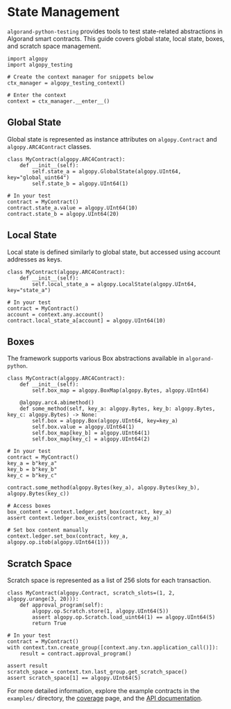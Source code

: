 # State Management

`algorand-python-testing` provides tools to test state-related abstractions in Algorand smart contracts. This guide covers global state, local state, boxes, and scratch space management.

```{testsetup}
import algopy
import algopy_testing

# Create the context manager for snippets below
ctx_manager = algopy_testing_context()

# Enter the context
context = ctx_manager.__enter__()
```

## Global State

Global state is represented as instance attributes on `algopy.Contract` and `algopy.ARC4Contract` classes.

```{testcode}
class MyContract(algopy.ARC4Contract):
    def __init__(self):
        self.state_a = algopy.GlobalState(algopy.UInt64, key="global_uint64")
        self.state_b = algopy.UInt64(1)

# In your test
contract = MyContract()
contract.state_a.value = algopy.UInt64(10)
contract.state_b = algopy.UInt64(20)
```

## Local State

Local state is defined similarly to global state, but accessed using account addresses as keys.

```{testcode}
class MyContract(algopy.ARC4Contract):
    def __init__(self):
        self.local_state_a = algopy.LocalState(algopy.UInt64, key="state_a")

# In your test
contract = MyContract()
account = context.any.account()
contract.local_state_a[account] = algopy.UInt64(10)
```

## Boxes

The framework supports various Box abstractions available in `algorand-python`.

```{testcode}
class MyContract(algopy.ARC4Contract):
    def __init__(self):
        self.box_map = algopy.BoxMap(algopy.Bytes, algopy.UInt64)

    @algopy.arc4.abimethod()
    def some_method(self, key_a: algopy.Bytes, key_b: algopy.Bytes, key_c: algopy.Bytes) -> None:
        self.box = algopy.Box(algopy.UInt64, key=key_a)
        self.box.value = algopy.UInt64(1)
        self.box_map[key_b] = algopy.UInt64(1)
        self.box_map[key_c] = algopy.UInt64(2)

# In your test
contract = MyContract()
key_a = b"key_a"
key_b = b"key_b"
key_c = b"key_c"

contract.some_method(algopy.Bytes(key_a), algopy.Bytes(key_b), algopy.Bytes(key_c))

# Access boxes
box_content = context.ledger.get_box(contract, key_a)
assert context.ledger.box_exists(contract, key_a)

# Set box content manually
context.ledger.set_box(contract, key_a, algopy.op.itob(algopy.UInt64(1)))
```

## Scratch Space

Scratch space is represented as a list of 256 slots for each transaction.

```{testcode}
class MyContract(algopy.Contract, scratch_slots=(1, 2, algopy.urange(3, 20))):
    def approval_program(self):
        algopy.op.Scratch.store(1, algopy.UInt64(5))
        assert algopy.op.Scratch.load_uint64(1) == algopy.UInt64(5)
        return True

# In your test
contract = MyContract()
with context.txn.create_group([context.any.txn.application_call()]):
    result = contract.approval_program()

assert result
scratch_space = context.txn.last_group.get_scratch_space()
assert scratch_space[1] == algopy.UInt64(5)
```

For more detailed information, explore the example contracts in the `examples/` directory, the [coverage](../coverage.md) page, and the [API documentation](../api.md).
